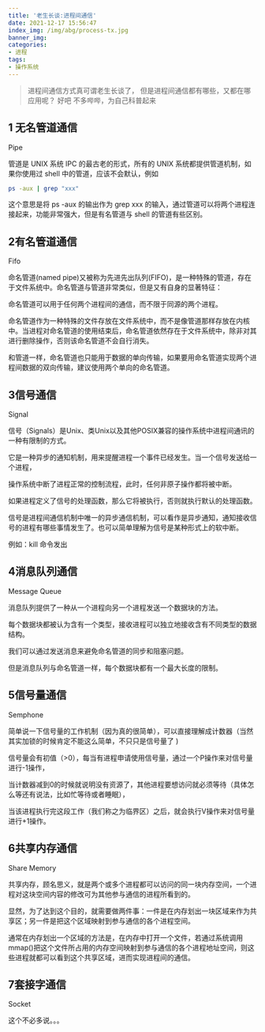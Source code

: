 ```yaml
---
title: '老生长谈:进程间通信'
date: 2021-12-17 15:56:47
index_img: /img/abg/process-tx.jpg
banner_img:
categories:
- 进程
tags:
- 操作系统
---
```


> 进程间通信方式真可谓老生长谈了， 但是进程间通信都有哪些，又都在哪应用呢？  好吧 不多哔哔，为自己科普起来

## 1 无名管道通信

Pipe

管道是 UNIX 系统 IPC 的最古老的形式，所有的 UNIX 系统都提供管道机制，如果你使用过 shell 中的管道，应该不会默认，例如

```bash
ps -aux | grep "xxx"
```

这个意思是将 ps -aux 的输出作为 grep xxx 的输入，通过管道可以将两个进程连接起来，功能非常强大，但是有名管道与 shell 的管道有些区别。

## 2有名管道通信

Fifo

命名管道(named pipe)又被称为先进先出队列(FIFO)，是一种特殊的管道，存在于文件系统中。命名管道与管道非常类似，但是又有自身的显著特征：

命名管道可以用于任何两个进程间的通信，而不限于同源的两个进程。

命名管道作为一种特殊的文件存放在文件系统中，而不是像管道那样存放在内核中。当进程对命名管道的使用结束后，命名管道依然存在于文件系统中，除非对其进行删除操作，否则该命名管道不会自行消失。

和管道一样，命名管道也只能用于数据的单向传输，如果要用命名管道实现两个进程间数据的双向传输，建议使用两个单向的命名管道。

## 3信号通信

Signal

信号（Signals）是Unix、类Unix以及其他POSIX兼容的操作系统中进程间通讯的一种有限制的方式。

它是一种异步的通知机制，用来提醒进程一个事件已经发生。当一个信号发送给一个进程，

操作系统中断了进程正常的控制流程，此时，任何非原子操作都将被中断。

如果进程定义了信号的处理函数，那么它将被执行，否则就执行默认的处理函数。

信号是进程间通信机制中唯一的异步通信机制，可以看作是异步通知，通知接收信号的进程有哪些事情发生了。也可以简单理解为信号是某种形式上的软中断。

例如：kill 命令发出

## 4消息队列通信

Message Queue

消息队列提供了一种从一个进程向另一个进程发送一个数据块的方法。  

每个数据块都被认为含有一个类型，接收进程可以独立地接收含有不同类型的数据结构。

我们可以通过发送消息来避免命名管道的同步和阻塞问题。

但是消息队列与命名管道一样，每个数据块都有一个最大长度的限制。

## 5信号量通信

Semphone

简单说一下信号量的工作机制（因为真的很简单），可以直接理解成计数器（当然其实加锁的时候肯定不能这么简单，不只只是信号量了 )

信号量会有初值（>0），每当有进程申请使用信号量，通过一个P操作来对信号量进行-1操作，

当计数器减到0的时候就说明没有资源了，其他进程要想访问就必须等待（具体怎么等还有说法，比如忙等待或者睡眠），

当该进程执行完这段工作（我们称之为临界区）之后，就会执行V操作来对信号量进行+1操作。

## 6共享内存通信

Share Memory

共享内存，顾名思义，就是两个或多个进程都可以访问的同一块内存空间，一个进程对这块空间内容的修改可为其他参与通信的进程所看到的。

显然，为了达到这个目的，就需要做两件事：一件是在内存划出一块区域来作为共享区；另一件是把这个区域映射到参与通信的各个进程空间。

通常在内存划出一个区域的方法是，在内存中打开一个文件，若通过系统调用mmap()把这个文件所占用的内存空间映射到参与通信的各个进程地址空间，则这些进程就都可以看到这个共享区域，进而实现进程间的通信。

## 7套接字通信

Socket

这个不必多说。。。
